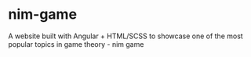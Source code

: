 # nim-game
A website built with Angular + HTML/SCSS to showcase one of the most popular topics in game theory - nim game
